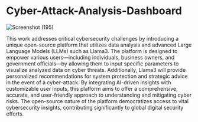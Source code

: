 # Cyber-Attack-Analysis-Dashboard

![Screenshot (195)](https://github.com/user-attachments/assets/a8e11298-7678-41ef-ad52-51faedf9a79d)

This work addresses critical cybersecurity challenges by introducing a unique open-source platform that utilizes data analysis and advanced Large Language Models (LLMs) such as Llama3. The platform is designed to empower various users—including individuals, business owners, and government officials—by allowing them to input specific parameters to visualize analyzed data on cyber threats. Additionally, Llama3 will provide personalized recommendations for system protection and strategic advice in the event of a cyber-attack. By integrating AI-driven insights with customizable user inputs, this platform aims to offer a comprehensive, accurate, and user-friendly approach to understanding and mitigating cyber risks. The open-source nature of the platform democratizes access to vital cybersecurity insights, contributing significantly to global digital security efforts.


